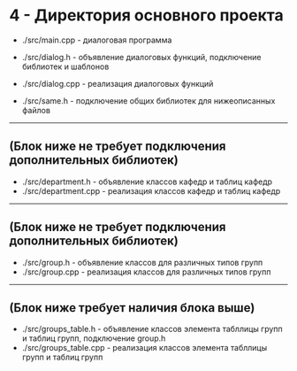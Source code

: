 # 4 - Директория основного проекта

* ./src/main.cpp - диалоговая программа

* ./src/dialog.h - объявление диалоговых функций, подключение библиотек и шаблонов
* ./src/dialog.cpp - реализация диалоговых функций

* ./src/same.h - подключение общих библиотек для нижеописанных файлов
***
## (Блок ниже не требует подключения дополнительных библиотек)
* ./src/department.h - объявление классов кафедр и таблиц кафедр 
* ./src/department.cpp - реализация классов кафедр и таблиц кафедр
***
## (Блок ниже не требует подключения дополнительных библиотек)
* ./src/group.h - объявление классов для различных типов групп
* ./src/group.cpp - реализация классов для различных типов групп
***
## (Блок ниже требует наличия блока выше)
* ./src/groups_table.h - объявление классов элемента табллицы групп и таблиц групп, подключение group.h
* ./src/groups_table.cpp - реализация классов элемента табллицы групп и таблиц групп